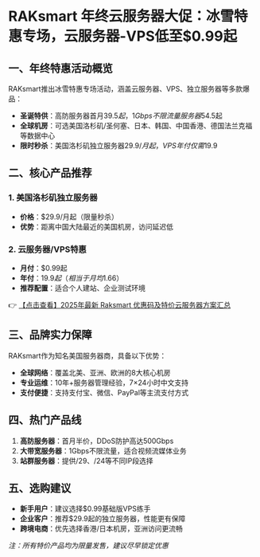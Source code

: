# RAKsmart 年终云服务器大促：冰雪特惠专场，云服务器-VPS低至$0.99起

## 一、年终特惠活动概览
RAKsmart推出冰雪特惠专场活动，涵盖云服务器、VPS、独立服务器等多款爆品：
- **圣诞特供**：高防服务器首月$39.5起，1Gbps不限流量服务器$54.5起
- **全球机房**：可选美国洛杉矶/圣何塞、日本、韩国、中国香港、德国法兰克福等数据中心
- **限时秒杀**：美国洛杉矶独立服务器$29.9/月起，VPS年付仅需$19.9

## 二、核心产品推荐
### 1. 美国洛杉矶独立服务器
- **价格**：$29.9/月起（限量秒杀）
- **优势**：距离中国大陆最近的美国机房，访问延迟低

### 2. 云服务器/VPS特惠
- **月付**：$0.99起
- **年付**：$19.9起（相当于月均$1.66）
- **推荐配置**：适合个人建站、企业测试环境

👉 [【点击查看】2025年最新 Raksmart 优惠码及特价云服务器方案汇总](https://bit.ly/raksmart)

## 三、品牌实力保障
RAKsmart作为知名美国服务器商，具备以下优势：
- **全球网络**：覆盖北美、亚洲、欧洲的8大核心机房
- **专业运维**：10年+服务器管理经验，7×24小时中文支持
- **支付便捷**：支持支付宝、微信、PayPal等主流支付方式

## 四、热门产品线
1. **高防服务器**：首月半价，DDoS防护高达500Gbps
2. **大带宽服务器**：1Gbps不限流量，适合视频流媒体业务
3. **站群服务器**：提供/29、/24等不同IP段选择

## 五、选购建议
- **新手用户**：建议选择$0.99基础版VPS练手
- **企业客户**：推荐$29.9起的独立服务器，性能更有保障
- **跨境电商**：优先选择香港/日本机房，亚洲访问更流畅

*注：所有特价产品均为限量发售，建议尽早锁定优惠*